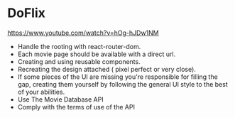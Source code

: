 # DoFlix

https://www.youtube.com/watch?v=hOg-hJDw1NM

- Handle the rooting with react-router-dom.
- Each movie page should be available with a direct url.
- Creating and using reusable components.
- Recreating the design attached ( pixel perfect or very close).
- If some pieces of the UI are missing you're responsible for filling the gap, creating them yourself by following the general UI style to the best of your abilities.
- Use The Movie Database API
- Comply with the terms of use of the API